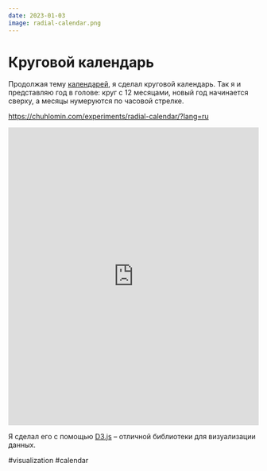 ```yaml
---
date: 2023-01-03
image: radial-calendar.png
---
```


# Круговой календарь

Продолжая тему [календарей](../2022/calendar-generator_ru.md),
я сделал круговой календарь. Так я и представляю год в голове:
круг с 12 месяцами, новый год начинается сверху,
а месяцы нумеруются по часовой стрелке.

https://chuhlomin.com/experiments/radial-calendar/?lang=ru

<iframe src="https://chuhlomin.com/experiments/radial-calendar/?lang=ru" width="100%" height="600px" style="border: none; background: #fff;"></iframe>

Я сделал его с помощью [D3.js](https://d3js.org/) – отличной библиотеки для визуализации данных.

#visualization #calendar
